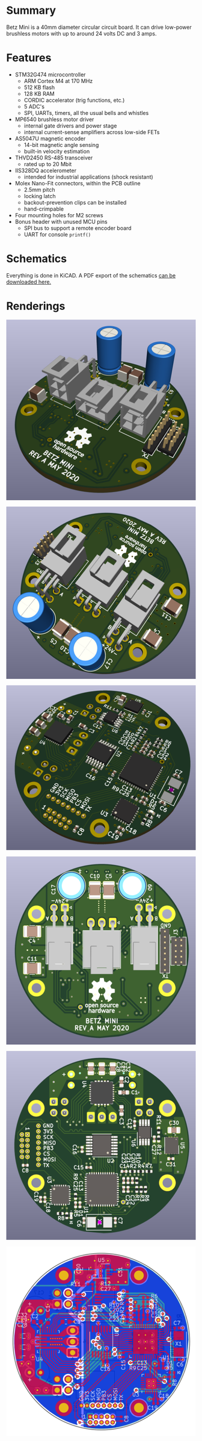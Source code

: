 # Summary

Betz Mini is a 40mm diameter circular circuit board. It can drive low-power
brushless motors with up to around 24 volts DC and 3 amps.

# Features

 * STM32G474 microcontroller
   * ARM Cortex M4 at 170 MHz
   * 512 KB flash
   * 128 KB RAM
   * CORDIC accelerator (trig functions, etc.)
   * 5 ADC's
   * SPI, UARTs, timers, all the usual bells and whistles
 * MP6540 brushless motor driver
   * internal gate drivers and power stage
   * internal current-sense amplifiers across low-side FETs
 * AS5047U magnetic encoder
   * 14-bit magnetic angle sensing
   * built-in velocity estimation
 * THVD2450 RS-485 transceiver
   * rated up to 20 Mbit
 * IIS328DQ accelerometer
   * intended for industrial applications (shock resistant)
 * Molex Nano-Fit connectors, within the PCB outline
   * 2.5mm pitch
   * locking latch
   * backout-prevention clips can be installed
   * hand-crimpable
 * Four mounting holes for M2 screws
 * Bonus header with unused MCU pins
   * SPI bus to support a remote encoder board
   * UART for console `printf()`

# Schematics

Everything is done in KiCAD. A PDF export of the schematics [can be downloaded here.](https://github.com/codebot/betz_experimental/raw/master/hardware/betz_mini/betz_mini.pdf)

# Renderings

![](top_diag_front.png)

![](top_diag_back.png)

![](bottom_diag.png)

![](top_ortho.png)

![](bottom_ortho.png)

![](gerbers.png)
